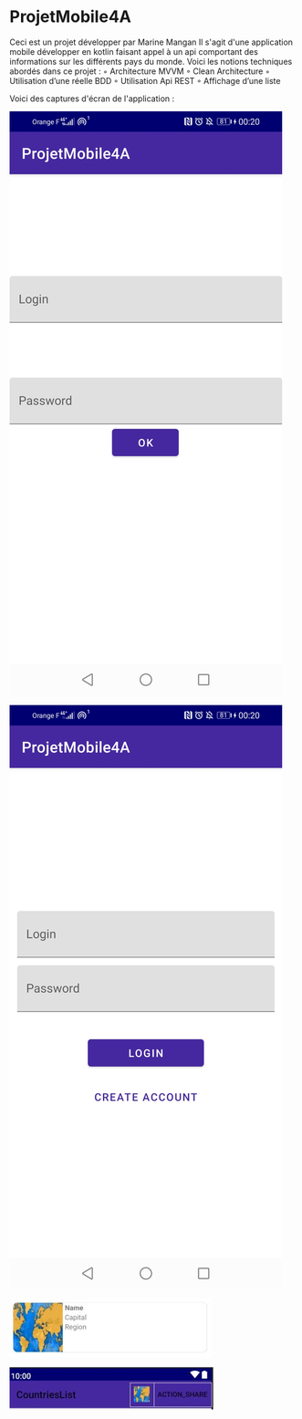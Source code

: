 # ProjetMobile4A

Ceci est un projet développer par Marine Mangan
Il s'agit d'une application mobile développer en kotlin faisant appel à un api comportant des informations sur les différents pays du monde. Voici les notions techniques abordés dans ce projet : 
	◦ Architecture MVVM
	◦	Clean Architecture
	◦	Utilisation d’une réelle BDD
	◦	Utilisation Api REST
	◦	Affichage d’une liste
  
  Voici des captures d'écran de l'application :
  
  ![](/Images/Screenshot_20201230_002044_com.example.projetmobile4a.jpg)
  
  ![](/Images/Screenshot_20201230_002035_com.example.projetmobile4a.jpg)
  
  ![](/Images/Countries.JPG)
  
  ![](/Images/Countries2.JPG)
  
